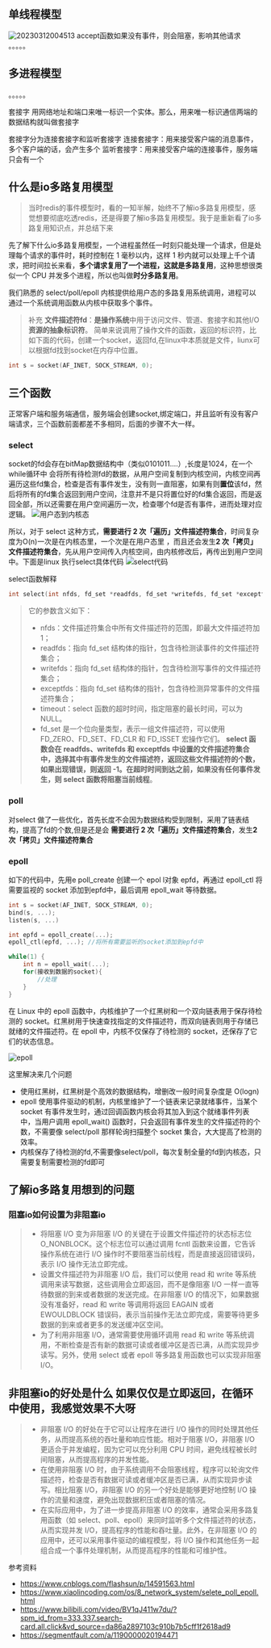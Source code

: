 

## 单线程模型
![20230312004513](https://img.ggball.top/picGo/20230312004513.png)
accept函数如果没有事件，则会阻塞，影响其他请求
。。。。。
## 多进程模型
。。。。。


套接字
用网络地址和端口来唯一标识一个实体。那么，用来唯一标识通信两端的数据结构就叫做套接字

套接字分为连接套接字和监听套接字
连接套接字：用来接受客户端的消息事件，多个客户端的话，会产生多个
监听套接字：用来接受客户端的连接事件，服务端只会有一个


## 什么是io多路复用模型

> 当时redis的事件模型时，看的一知半解，始终不了解io多路复用模型，感觉想要彻底吃透redis，还是得要了解io多路复用模型。我于是重新看了io多路复用知识点，并总结下来


先了解下什么io多路复用模型，一个进程虽然任一时刻只能处理一个请求，但是处理每个请求的事件时，耗时控制在 1 毫秒以内，这样 1 秒内就可以处理上千个请求，把时间拉长来看，**多个请求复用了一个进程，这就是多路复用**，这种思想很类似一个 CPU 并发多个进程，所以也叫做**时分多路复用**。

我们熟悉的 select/poll/epoll 内核提供给用户态的多路复用系统调用，进程可以通过一个系统调用函数从内核中获取多个事件。


> 补充
> **文件描述符fd**：**是操作系统**中用于访问文件、管道、套接字和其他I/O**资源的抽象标识符**。
> 简单来说调用了操作文件的函数，返回的标识符，比如下面的代码，创建一个socket，返回fd,在linux中本质就是文件，liunx可以根据fd找到socket在内存中位置。
```c
int s = socket(AF_INET, SOCK_STREAM, 0);
```

## 三个函数


正常客户端和服务端通信，服务端会创建socket,绑定端口，并且监听有没有客户端请求，三个函数前面都差不多相同，后面的步骤不大一样。

### select
socket的fd会存在bitMap数据结构中（类似0101011....）,长度是1024，在一个while循环中
会将所有待检测fd的数据，从用户空间复制到内核空间，内核空间再遍历这些fd集合，检查是否有事件发生，没有则一直阻塞，如果有则**置位**该fd，然后将所有的fd集合返回到用户空间，注意并不是只将置位好的fd集合返回，而是返回全部，所以还需要在用户空间遍历一次，检查哪个fd是否有事件，进而处理对应逻辑。
![用户态到内核态](https://img.ggball.top/picGo/20230312010405.png)

所以，对于 select 这种方式，**需要进行 2 次「遍历」文件描述符集合**，时间复杂度为O(n)一次是在内核态里，一个次是在用户态里 ，而且还会发生**2 次「拷贝」文件描述符集合**，先从用户空间传入内核空间，由内核修改后，再传出到用户空间中。下面是linux 执行select具体代码
![select代码](https://img.ggball.top/picGo/20230312001548.png)

select函数解释
```c
int select(int nfds, fd_set *readfds, fd_set *writefds, fd_set *exceptfds, struct timeval *timeout);
```
> 它的参数含义如下：
> - nfds：文件描述符集合中所有文件描述符的范围，即最大文件描述符加 1；
> - readfds：指向 fd_set 结构体的指针，包含待检测读事件的文件描述符集合；
> - writefds：指向 fd_set 结构体的指针，包含待检测写事件的文件描述符集合；
> - exceptfds：指向 fd_set 结构体的指针，包含待检测异常事件的文件描述符集合；
> - timeout：select 函数的超时时间，指定阻塞的最长时间，可以为 NULL。
> - fd_set 是一个位向量类型，表示一组文件描述符，可以使用 FD_ZERO、FD_SET、FD_CLR 和 FD_ISSET 宏操作它们。
> **select 函数会在 readfds、writefds 和 exceptfds 中设置的文件描述符集合中，选择其中有事件发生的文件描述符，返回这些文件描述符的个数，如果出现错误，则返回 -1。在超时时间到达之前，如果没有任何事件发生，则 select 函数将阻塞当前线程**。

### poll


对select 做了一些优化，首先长度不会因为数据结构受到限制，采用了链表结构，提高了fd的个数,但是还是会
**需要进行 2 次「遍历」文件描述符集合**，发生**2 次「拷贝」文件描述符集合**




### epoll

如下的代码中，先用e poll_create 创建一个 epol l对象 epfd，再通过 epoll_ctl 将需要监视的 socket 添加到epfd中，最后调用 epoll_wait 等待数据。

```c
int s = socket(AF_INET, SOCK_STREAM, 0);
bind(s, ...);
listen(s, ...)

int epfd = epoll_create(...);
epoll_ctl(epfd, ...); //将所有需要监听的socket添加到epfd中

while(1) {
    int n = epoll_wait(...);
    for(接收到数据的socket){
        //处理
    }
}
```

在 Linux 中的 epoll 函数中，内核维护了一个红黑树和一个双向链表用于保存待检测的 socket。红黑树用于快速查找指定的文件描述符，而双向链表则用于存储已就绪的文件描述符。在 epoll 中，内核不仅保存了待检测的 socket，还保存了它们的状态信息。

![epoll](https://img.ggball.top/picGo/20230312003619.png)

这里解决来几个问题
- 使用红黑树，红黑树是个高效的数据结构，增删改一般时间复杂度是 O(logn)
- epoll 使用事件驱动的机制，内核里维护了一个链表来记录就绪事件，当某个 socket 有事件发生时，通过回调函数内核会将其加入到这个就绪事件列表中，当用户调用 epoll_wait() 函数时，只会返回有事件发生的文件描述符的个数，不需要像 select/poll 那样轮询扫描整个 socket 集合，大大提高了检测的效率。
- 内核保存了待检测的fd,不需要像select/poll，每次复制全量的fd到内核态，只需要复制需要检测的fd即可



## 了解io多路复用想到的问题
### 阻塞io如何设置为非阻塞io
> - 将阻塞 I/O 变为非阻塞 I/O 的关键在于设置文件描述符的状态标志位 O_NONBLOCK。这个标志位可以通过调用 fcntl 函数来设置，它告诉操作系统在进行 I/O 操作时不要阻塞当前线程，而是直接返回错误码，表示 I/O 操作无法立即完成。
> - 设置文件描述符为非阻塞 I/O 后，我们可以使用 read 和 write 等系统调用来读写数据，这些调用会立即返回，而不是像阻塞 I/O 一样一直等待数据的到来或者数据的发送完成。在非阻塞 I/O 的情况下，如果数据没有准备好，read 和 write 等调用将返回 EAGAIN 或者 EWOULDBLOCK 错误码，表示当前操作无法立即完成，需要等待更多数据的到来或者更多的发送缓冲区空间。
> - 为了利用非阻塞 I/O，通常需要使用循环调用 read 和 write 等系统调用，不断检查是否有新的数据可读或者缓冲区是否已满，从而实现异步读写。另外，使用 select 或者 epoll 等多路复用函数也可以实现非阻塞 I/O。
>
## 非阻塞io的好处是什么 如果仅仅是立即返回，在循环中使用，我感觉效果不大呀
> - 非阻塞 I/O 的好处在于它可以让程序在进行 I/O 操作的同时处理其他任务，从而提高系统的吞吐量和响应性能。相对于阻塞 I/O，非阻塞 I/O 更适合于并发编程，因为它可以充分利用 CPU 时间，避免线程被长时间阻塞，从而提高程序的并发性能。
> - 在使用非阻塞 I/O 时，由于系统调用不会阻塞线程，程序可以轮询文件描述符，检查是否有数据可读或者缓冲区是否已满，从而实现异步读写。相比阻塞 I/O，非阻塞 I/O 的另一个好处是能够更好地控制 I/O 操作的流量和速度，避免出现数据积压或者阻塞的情况。
>- 在实际应用中，为了进一步提高非阻塞 I/O 的效率，通常会采用多路复用函数（如 select、poll、epoll）来同时监听多个文件描述符的状态，从而实现并发 I/O，提高程序的性能和吞吐量。此外，在非阻塞 I/O 的应用中，还可以采用事件驱动的编程模型，将 I/O 操作和其他任务一起组合成一个事件处理机制，从而提高程序的性能和可维护性。


参考资料
- https://www.cnblogs.com/flashsun/p/14591563.html
- https://www.xiaolincoding.com/os/8_network_system/selete_poll_epoll.html
- https://www.bilibili.com/video/BV1qJ411w7du/?spm_id_from=333.337.search-card.all.click&vd_source=da86a2897103c910b7b5cff1f2618ad9
- https://segmentfault.com/a/1190000020194471




